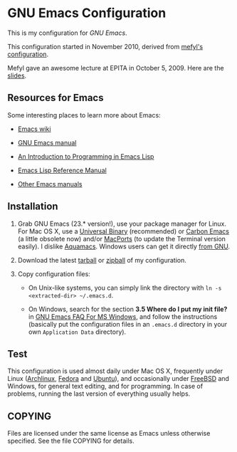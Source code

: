 # GNU Emacs Configuration #

This is my configuration for _GNU Emacs_.

This configuration started in November 2010, derived from [mefyl's
configuration][mefylconf].

Mefyl gave an awesome lecture at EPITA in October 5, 2009. Here are
the [slides][mefylslides].

## Resources for Emacs ##

Some interesting places to learn more about Emacs:

* [Emacs wiki][emacswiki]

* [GNU Emacs manual][emacsman]

* [An Introduction to Programming in Emacs Lisp][elispintro]

* [Emacs Lisp Reference Manual][elispman]

* [Other Emacs manuals][otherman]

## Installation ##

1. Grab GNU Emacs (23.* version!), use your package manager for
Linux. For Mac OS X, use a [Universal Binary][emacsformacosx]
(recommended) or [Carbon Emacs][carbonemacs] (a little obsolete now)
and/or [MacPorts][macports] (to update the Terminal version easily).
I dislike [Aquamacs][aquamacs].  Windows users can get it directly
[from GNU][emacswin].

2. Download the latest [tarball][tarball] or [zipball][zipball] of my
configuration.

3. Copy configuration files:

    * On Unix-like systems, you can simply link the directory with `ln
      -s <extracted-dir> ~/.emacs.d`.

    * On Windows, search for the section **3.5 Where do I put my init
      file?** in [GNU Emacs FAQ For MS Windows][emacsfaqwin], and
      follow the instructions (basically put the configuration files
      in an `.emacs.d` directory in your own `Application Data`
      directory).

## Test ##

This configuration is used almost daily under Mac OS X, frequently
under Linux ([Archlinux][archlinux], [Fedora][fedora] and
[Ubuntu][ubuntu]), and occasionally under [FreeBSD][freebsd] and
Windows, for general text editing, and for programming.  In case of
problems, running the last version of everything usually helps.

## COPYING ##

Files are licensed under the same license as Emacs unless otherwise
specified.  See the file COPYING for details.


[mefylconf]: https://github.com/downloads/sillage/emacs/mefyl-emacs-conf.tar.bz2
[mefylslides]: https://github.com/downloads/sillage/emacs/mefyl-emacs-conf.pdf
[emacswiki]: http://www.emacswiki.org/
[emacsman]: http://www.gnu.org/software/emacs/manual/html_node/emacs/index.html
[elispintro]: http://www.gnu.org/software/emacs/emacs-lisp-intro/html_node/index.html
[elispman]: http://www.gnu.org/software/emacs/manual/html_node/elisp/index.html
[otherman]: http://www.gnu.org/software/emacs/manual/index.html
[emacsformacosx]: http://emacsformacosx.com/
[carbonemacs]: http://homepage.mac.com/zenitani/emacs-e.html
[macports]: http://www.macports.org/
[aquamacs]: http://aquamacs.org/
[emacswin]: http://ftp.gnu.org/pub/gnu/emacs/windows/
[tarball]: https://github.com/sillage/emacs/tarball/master
[zipball]: https://github.com/sillage/emacs/zipball/master
[emacsfaqwin]: http://www.gnu.org/software/emacs/windows/
[archlinux]: http://www.archlinux.org/
[fedora]: http://fedoraproject.org/
[ubuntu]: http://www.ubuntu.com/
[freebsd]: http://www.freebsd.org/
